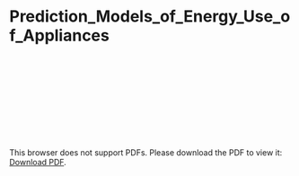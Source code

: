 # Prediction_Models_of_Energy_Use_of_Appliances

<object data="http://yoursite.com/the.pdf" type="application/pdf" width="700px" height="700px">
    <embed src="https://github.com/jingan0514/Prediction_Models_of_Energy_Use_of_Appliances/blob/master/Final%20Report_Data%20Driven%20Prediction%20Models.pdf">
        <p>This browser does not support PDFs. Please download the PDF to view it: <a href="http://yoursite.com/the.pdf">Download PDF</a>.</p>
    </embed>
</object>
